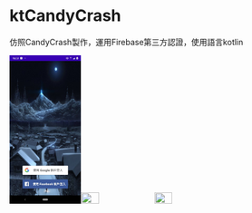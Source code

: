 # ktCandyCrash

仿照CandyCrash製作，運用Firebase第三方認證，使用語言kotlin


<img src="https://github.com/hunter0113/ktCandyCrash/blob/master/kt1.jpg" width="25%" height="25%"><img src="https://github.com/hunter0113/ktCandyCrash/blob/master/328276.gif" width="25%" height="25%">
<img src="https://github.com/hunter0113/ktCandyCrash/blob/master/candy01.gif" width="25%" height="25%">
